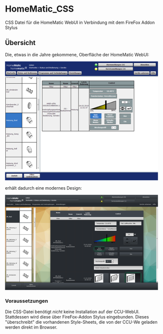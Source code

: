 # HomeMatic_CSS
CSS Datei für die HomeMatic WebUI in Verbindung mit dem FireFox Addon Stylus

## Übersicht

Die, etwas in die Jahre gekommene, Oberfläche der HomeMatic WebUI:

![WebUI Original](/images/WebUI_Original_sm.png)

erhält dadurch eine modernes Design:

![WebUI Neu](/images/WebUI_Neues_Design_1_sm.png)

### Voraussetzungen
Die CSS-Datei benötigt _nicht_ keine Installation auf der CCU-WebUI.
Stattdessen wird diese über FireFox-Addon Stylus eingebunden.
Dieses "überschreibt" die vorhandenen Style-Sheets, die von der CCU-We geladen werden direkt im Browser.
<!--stackedit_data:
eyJoaXN0b3J5IjpbMTUzMTk1MTUxNV19
-->